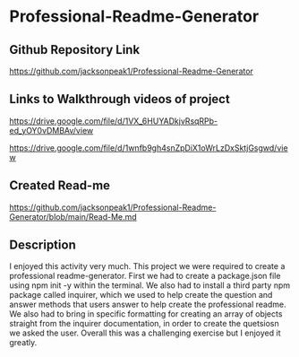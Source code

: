 # Professional-Readme-Generator

## Github Repository Link
https://github.com/jacksonpeak1/Professional-Readme-Generator

## Links to Walkthrough videos of project

https://drive.google.com/file/d/1VX_6HUYADkjvRsqRPb-ed_yOY0vDMBAv/view

https://drive.google.com/file/d/1wnfb9gh4snZpDiX1oWrLzDxSktjGsgwd/view

## Created Read-me
https://github.com/jacksonpeak1/Professional-Readme-Generator/blob/main/Read-Me.md

## Description

I enjoyed this activity very much. This project we were required to create a professional readme-generator. First we had to create a package.json file using npm init -y within the terminal. We also had to install a third party npm package called inquirer, which we used to help create the question and answer methods that users answer to help create the professional readme. We also had to bring in specific formatting for creating an array of objects straight from the inquirer documentation, in order to create the quetsiosn we asked the user. Overall this was a challenging exercise but I enjoyed it greatly. 